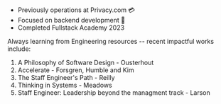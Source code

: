 * Previously operations at Privacy.com 💳
* Focused on backend development 🐍
* Completed Fullstack Academy 2023


Always learning from Engineering resources -- recent impactful works include:
1. A Philosophy of Software Design - Ousterhout
2. Accelerate - Forsgren, Humble and Kim
3. The Staff Engineer's Path - Reilly
4. Thinking in Systems - Meadows
5. Staff Engineer: Leadership beyond the managment track - Larson


<!---
makeitsough/makeitsough is a ✨ special ✨ repository because its `README.md` (this file) appears on your GitHub profile.
You can click the Preview link to take a look at your changes.
--->
